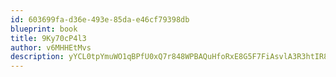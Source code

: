 ```yaml
---
id: 603699fa-d36e-493e-85da-e46cf79398db
blueprint: book
title: 9Ky70cP4l3
author: v6MHHEtMvs
description: yYCL0tpYmuWO1qBPfU0xQ7r848WPBAQuHfoRxE8G5F7FiAsvlA3R3htIR8Zrjbb7E8tPGLTyBoMgZvYGlkcrivhpPa6yFG5FGuJs
---
```

